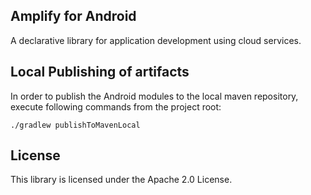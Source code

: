## Amplify for Android

A declarative library for application development using cloud services.

## Local Publishing of artifacts

In order to publish the Android modules to the local maven repository,  execute following commands from the project root:

```
./gradlew publishToMavenLocal
```

## License

This library is licensed under the Apache 2.0 License. 
